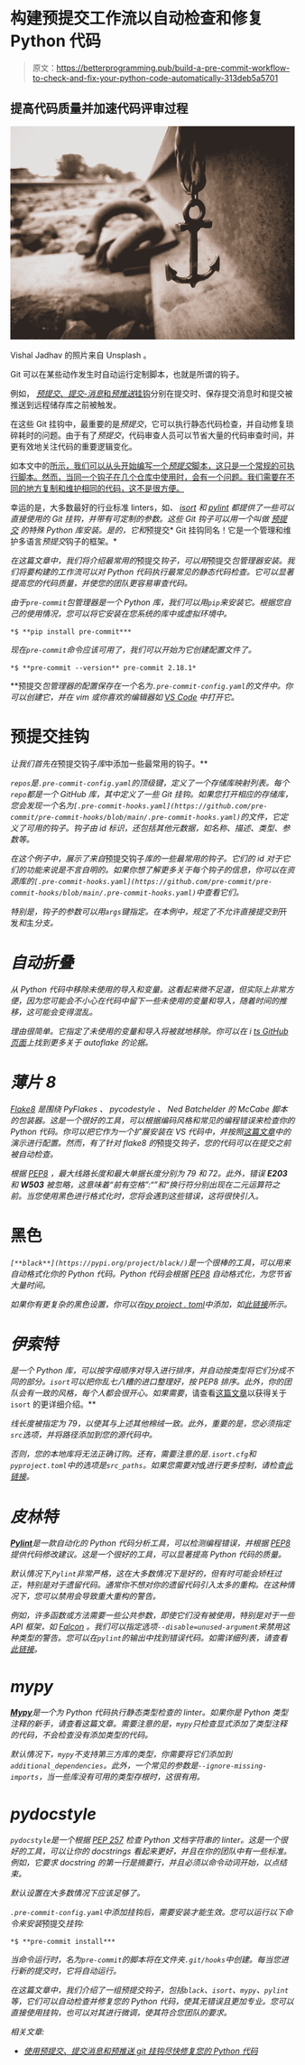 # 构建预提交工作流以自动检查和修复 Python 代码

> 原文：<https://betterprogramming.pub/build-a-pre-commit-workflow-to-check-and-fix-your-python-code-automatically-313deb5a5701>

## 提高代码质量并加速代码评审过程

![](img/8d8a642b969da77810794b9d5edc11d2.png)

Vishal Jadhav 的照片来自 Unsplash 。

Git 可以在某些动作发生时自动运行定制脚本，也就是所谓的钩子。

例如， [*预提交*、*提交-消息*和*预推送*挂钩](https://lynn-kwong.medium.com/use-pre-commit-commit-msg-and-pre-push-git-hooks-to-fix-your-python-code-asap-77d80d3ce412)分别在提交时、保存提交消息时和提交被推送到远程储存库之前被触发。

在这些 Git 挂钩中，最重要的是*预提交*，它可以执行静态代码检查，并自动修复琐碎耗时的问题。由于有了*预提交*，代码审查人员可以节省大量的代码审查时间，并更有效地关注代码的重要逻辑变化。

如本文中的[所示，我们可以从头开始编写一个*预提交*脚本，这只是一个常规的可执行脚本。然而，当同一个钩子在几个仓库中使用时，会有一个问题。我们需要在不同的地方复制和维护相同的代码，这不是很方便。](https://lynn-kwong.medium.com/use-pre-commit-commit-msg-and-pre-push-git-hooks-to-fix-your-python-code-asap-77d80d3ce412)

幸运的是，大多数最好的行业标准 linters，如[](https://lynn-kwong.medium.com/use-black-mypy-and-pylint-to-make-your-python-code-more-professional-b594512f4362)*、 [*isort*](https://lynn-kwong.medium.com/use-isort-to-sort-your-python-module-imports-automatically-40918f3e2a8b) 和 [*pylint*](https://lynn-kwong.medium.com/use-black-mypy-and-pylint-to-make-your-python-code-more-professional-b594512f4362) 都提供了一些可以直接使用的 Git 挂钩，并带有可定制的参数。这些 Git 钩子可以用一个叫做 [*预提交*](https://pre-commit.com/) 的特殊 Python 库安装。是的，它和*预提交* Git 挂钩同名！它是一个管理和维护多语言*预提交*钩子的框架。*

*在这篇文章中，我们将介绍最常用的*预提交*钩子，可以用*预提交*包管理器安装。我们将要构建的工作流可以对 Python 代码执行最常见的静态代码检查。它可以显著提高您的代码质量，并使您的团队更容易审查代码。*

*由于`pre-commit`包管理器是一个 Python 库，我们可以用`pip`来安装它。根据您自己的使用情况，您可以将它安装在您系统的库中或虚拟环境中。*

```
*$ **pip install pre-commit***
```

*现在`pre-commit`命令应该可用了，我们可以开始为它创建配置文件了。*

```
*$ **pre-commit --version** pre-commit 2.18.1*
```

**预提交*包管理器的配置保存在一个名为`.pre-commit-config.yaml`的文件中。你可以创建它，并在 vim 或你喜欢的编辑器如 [VS Code](https://lynn-kwong.medium.com/some-tips-to-make-your-vs-code-more-efficient-db77ec7071f8) 中打开它。*

# **预提交挂钩**

*让我们首先在*预提交钩子*库*中添加一些最常用的钩子。**

*`repos`是`.pre-commit-config.yaml`的顶级键，定义了一个存储库映射列表。每个`repo`都是一个 GitHub 库，其中定义了一些 Git 挂钩。如果您打开相应的存储库，您会发现一个名为`[.pre-commit-hooks.yaml](https://github.com/pre-commit/pre-commit-hooks/blob/main/.pre-commit-hooks.yaml)`的文件，它定义了可用的钩子。钩子由 id 标识，还包括其他元数据，如名称、描述、类型、参数等。*

*在这个例子中，展示了来自*预提交钩子*库的一些最常用的钩子。它们的 id 对于它们的功能来说是不言自明的。如果你想了解更多关于每个钩子的信息，你可以在资源库的`[.pre-commit-hooks.yaml](https://github.com/pre-commit/pre-commit-hooks/blob/main/.pre-commit-hooks.yaml)`中查看它们。*

*特别是，钩子的参数可以用`args`键指定。在本例中，规定了不允许直接提交到*开发*和*主*分支。*

# *自动折叠*

*从 Python 代码中移除未使用的导入和变量。这看起来微不足道，但实际上非常方便，因为您可能会不小心在代码中留下一些未使用的变量和导入，随着时间的推移，这可能会变得混乱。*

*理由很简单。它指定了未使用的变量和导入将被就地移除。你可以在 i [ts GitHub 页面](https://github.com/PyCQA/autoflake#advanced-usage)上找到更多关于 *autoflake* 的论据。*

# *薄片 8*

*[Flake8](https://github.com/PyCQA/flake8) 是围绕 *PyFlakes* 、 *pycodestyle* 、 *Ned Batchelder 的 McCabe 脚本*的包装器。这是一个很好的工具，可以根据编码风格和常见的编程错误来检查你的 Python 代码。你可以把它作为一个扩展安装在 VS 代码中，并按照[这篇文章](https://lynn-kwong.medium.com/use-black-mypy-and-pylint-to-make-your-python-code-more-professional-b594512f4362)中的演示进行配置。然而，有了针对 flake8 的*预提交*钩子，您的代码可以在提交之前被自动检查。*

*根据 [PEP8](https://peps.python.org/pep-0008/#maximum-line-length) ，最大线路长度和最大单据长度分别为 79 和 72。此外，错误 **E203** 和 **W503** 被忽略，这意味着“*前有空格”:“*”和“*换行符分别出现在二元运算符*之前。当您使用黑色进行格式化时，您将会遇到这些错误，这将很快引入。*

# **黑色**

*`[**black**](https://pypi.org/project/black/)`是一个很棒的工具，可以用来自动格式化你的 Python 代码。Python 代码会根据 [PEP8](https://www.python.org/dev/peps/pep-0008/) 自动格式化，为您节省大量时间。*

*如果你有更复杂的黑色设置，你可以在[*py project . toml*](https://github.com/psf/black/blob/main/pyproject.toml)中添加，如[此链接](https://github.com/psf/black/blob/main/pyproject.toml)所示。*

# *伊索特*

*是一个 Python 库，可以按字母顺序对导入进行排序，并自动按类型将它们分成不同的部分。`isort`可以把你乱七八糟的进口整理好，按 PEP8 排序。此外，你的团队会有一致的风格，每个人都会很开心。如果需要*，请查看[这篇文章](https://lynn-kwong.medium.com/use-isort-to-sort-your-python-module-imports-automatically-40918f3e2a8b)以获得关于`isort` 的更详细介绍。**

*线长度被指定为 79，以使其与上述其他棉绒一致。此外，重要的是，您必须指定`src`选项，并将路径添加到您的源代码中。*

*否则，您的本地库将无法正确订购。还有，需要注意的是`.isort.cfg`和`pyproject.toml`中的选项是`src_paths`。如果您需要对*或*进行更多控制，请检查[此链接](https://pycqa.github.io/isort/docs/configuration/config_files.html)。*

# *皮林特*

*[***Pylint***](https://pypi.org/project/pylint/)是一款自动化的 Python 代码分析工具，可以检测编程错误，并根据 [PEP8](https://www.python.org/dev/peps/pep-0008/) 提供代码修改建议。这是一个很好的工具，可以显著提高 Python 代码的质量。*

*默认情况下,`Pylint`非常严格，这在大多数情况下是好的，但有时可能会矫枉过正，特别是对于遗留代码。通常你不想对你的遗留代码引入太多的重构。在这种情况下，您可以禁用会导致重大重构的警告。*

*例如，许多函数或方法需要一些公共参数，即使它们没有被使用，特别是对于一些 API 框架，如 [Falcon](https://lynn-kwong.medium.com/build-apis-with-falcon-in-python-all-essentials-you-need-9e2c2a5e1759) 。我们可以指定选项`--disable=unused-argument`来禁用这种类型的警告。您可以在`pylint`的输出中找到错误代码。如需详细列表，请查看[此链接](https://vald-phoenix.github.io/pylint-errors/)。*

# *mypy*

*[***Mypy***](http://mypy-lang.org/)是一个为 Python 代码执行静态类型检查的 linter。如果你是 Python 类型注释的新手，请查看这篇文章。需要注意的是，`mypy`只检查显式添加了类型注释的代码，不会检查没有添加类型的代码。*

*默认情况下，`mypy`不支持第三方库的类型，你需要将它们添加到`additional_dependencies`。此外，一个常见的参数是`--ignore-missing-imports`，当一些库没有可用的类型存根时，这很有用。*

# *pydocstyle*

*`pydocstyle`是一个根据 [PEP 257](https://peps.python.org/pep-0257/) 检查 Python 文档字符串的 linter。这是一个很好的工具，可以让你的 docstrings 看起来更好，并且在你的团队中有一些标准。例如，它要求 docstring 的第一行是摘要行，并且必须以命令动词开始，以点结束。*

*默认设置在大多数情况下应该足够了。*

*`.pre-commit-config.yaml`中添加挂钩后，需要安装才能生效。您可以运行以下命令来安装*预提交*挂钩:*

```
*$ **pre-commit install***
```

*当命令运行时，名为`pre-commit`的脚本将在文件夹`.git/hooks`中创建。每当您进行新的提交时，它将自动运行。*

*在这篇文章中，我们介绍了一组预提交钩子，包括`black`、`isort`、`mypy`、`pylint`等，它们可以自动检查并修复您的 Python 代码，使其无错误且更加专业。您可以直接使用挂钩，也可以对其进行微调，使其符合您团队的要求。*

*相关文章:*

*   *[使用预提交、提交消息和预推送 git 挂钩尽快修复您的 Python 代码](https://lynn-kwong.medium.com/use-pre-commit-commit-msg-and-pre-push-git-hooks-to-fix-your-python-code-asap-77d80d3ce412?source=your_stories_page----------------------------------------)*